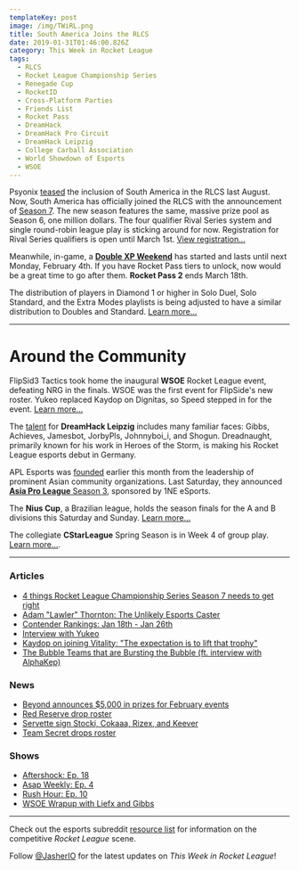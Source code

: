 ```yaml
---
templateKey: post
image: /img/TWiRL.png
title: South America Joins the RLCS
date: 2019-01-31T01:46:00.826Z
category: This Week in Rocket League
tags:
  - RLCS
  - Rocket League Championship Series
  - Renegade Cup
  - RocketID
  - Cross-Platform Parties
  - Friends List
  - Rocket Pass
  - DreamHack
  - DreamHack Pro Circuit
  - DreamHack Leipzig
  - College Carball Association
  - World Showdown of Esports
  - WSOE
---
```


Psyonix [teased](https://www.rocketleagueesports.com/news/let-s-talk----south-america/) the inclusion of South America in the RLCS last August. Now, South America has officially joined the RLCS with the announcement of [Season 7](https://www.rocketleagueesports.com/news/introducing-rlcs-season-7/). The new season features the same, massive prize pool as Season 6, one million dollars. The four qualifier Rival Series system and single round-robin league play is sticking around for now. Registration for Rival Series qualifiers is open until March 1st. [View registration...](http://smash.gg/RLCS7)

Meanwhile, in-game, a [**Double XP Weekend**](https://www.rocketleague.com/news/2xp-weekend-starts-january-31/) has started and lasts until next Monday, February 4th. If you have Rocket Pass tiers to unlock, now would be a great time to go after them. **Rocket Pass 2** ends March 18th. 

The distribution of players in Diamond 1 or higher in Solo Duel, Solo Standard, and the Extra Modes playlists is being adjusted to have a similar distribution to Doubles and Standard. [Learn more...](https://www.reddit.com/r/RocketLeague/comments/als8sh/happening_now_season_9_rank_recalibration/)

---

# Around the Community

FlipSid3 Tactics took home the inaugural **WSOE** Rocket League event, defeating NRG in the finals. WSOE was the first event for FlipSide's new roster. Yukeo replaced Kaydop on Dignitas, so Speed stepped in for the event. [Learn more...](https://liquipedia.net/rocketleague/World_Showdown_of_Esports/4)

The [talent](https://twitter.com/DreamHackRL/status/1090678532869505024) for **DreamHack Leipzig** includes many familiar faces: Gibbs, Achieves, Jamesbot, JorbyPls, Johnnyboi_i, and Shogun. Dreadnaught, primarily known for his work in Heroes of the Storm, is making his Rocket League esports debut in Germany.  

APL Esports was [founded](https://twitter.com/apl_esports/status/1086948754693836801) earlier this month from the leadership of prominent Asian community organizations. Last Saturday, they announced [**Asia Pro League** Season 3](https://smash.gg/tournament/asia-pro-league-3-0/details), sponsored by 1NE eSports. 

The **Nius Cup**, a Brazilian league, holds the season finals for the A and B divisions this Saturday and Sunday. [Learn more...](https://www.reddit.com/r/RocketLeagueEsports/comments/alkohe/the_best_brazilian_rocket_league_teams_fight_in/) 

The collegiate **CStarLeague** Spring Season is in Week 4 of group play. [Learn more...](https://cstarleague.com/rl/standings).

---

### Articles

* [4 things Rocket League Championship Series Season 7 needs to get right](https://www.dailyesports.gg/5-things-rocket-league-championship-series-season-7-needs-to-get-right/)
* [Adam "Lawler" Thornton: The Unlikely Esports Caster](https://thegamehaus.com/adam-lawler-thornton-the-unlikely-esports-caster/2019/01/25/)
* [Contender Rankings: Jan 18th - Jan 26th](https://www.reddit.com/r/RocketLeagueEsports/comments/all88j/na_contender_rankings_weeks_0118_0126/)
* [Interview with Yukeo](http://dignitas.gg/articles/news/rocket-league/13367/interview-with-new-dignitas-rocket-league-player-yukeo)
* [Kaydop on joining Vitality: "The expectation is to lift that trophy"](https://rocketeers.gg/interview-kaydop-renault-vitality-dignitas-transfer/)
* [The Bubble Teams that are Bursting the Bubble (ft. interview with AlphaKep)](https://www.reddit.com/r/RocketLeagueEsports/comments/aldfje/the_bubble_teams_that_are_bursting_the_bubble_ft/)

### News

* [Beyond announces $5,000 in prizes for February events](https://twitter.com/TeamBeyondnet/status/1090355492222832641)
* [Red Reserve drop roster](https://twitter.com/TripleTroubleRL/status/1090986506905358336)
* [Servette sign Stocki, Cokaaa, Rizex, and Keever](https://twitter.com/ServetteEsports/status/1088840887143149568)
* [Team Secret drops roster](https://twitter.com/FreaKiiRL/status/1089674596620615682)

### Shows

* [Aftershock: Ep. 18](https://www.youtube.com/watch?v=autcMgVKg4E&feature=youtu.be)
* [Asap Weekly: Ep. 4](https://asapweekly.podbean.com/e/rocket-league-4-on-the-flipsid3-of-wsoe/)
* [Rush Hour: Ep. 10](https://www.youtube.com/watch?v=Qb3UexOFDCs)
* [WSOE Wrapup with Liefx and Gibbs](https://www.youtube.com/watch?v=2iyPZxXOqvc&feature=youtu.be)

---

Check out the esports subreddit [resource list](https://www.reddit.com/r/RocketLeagueEsports/wiki/links) for information on the competitive *Rocket League* scene.

Follow [@JasherIO](https://twitter.com/JasherIO) for the latest updates on *This Week in Rocket League*!
